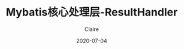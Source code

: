 ---
layout:     post
title:      Mybatis核心处理层-ResultHandler
subtitle:   
date:       2020-07-04
author:     Claire
header-img: img/post-bg-universe.jpg
catalog: true
tags:
    - Java
    - Mybatis
---